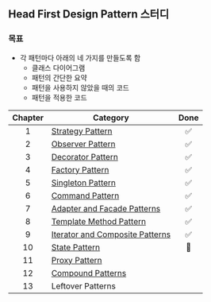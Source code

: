 ## Head First Design Pattern 스터디

### 목표
* 각 패턴마다 아래의 네 가지를 만들도록 함
  - 클래스 다이어그램 
  - 패턴의 간단한 요약
  - 패턴을 사용하지 않았을 때의 코드
  - 패턴을 적용한 코드

| Chapter 	| Category                                                              	| Done             |
|:-------:	|------------------------------------------------------------------------	|:---------------: |
|    1    	| [Strategy Pattern](01-Strategy-Pattern)                                 |:white_check_mark:|
|    2    	| [Observer Pattern](02-Observer-Pattern)                                 |:white_check_mark:|
|    3    	| [Decorator Pattern](03-Decorator-Pattern)                               |:white_check_mark:|
|    4    	| [Factory Pattern](04-Factory-Pattern)                                   |:white_check_mark:|
|    5    	| [Singleton Pattern](05-Singleton-Pattern)                               |:white_check_mark:|
|    6    	| [Command Pattern](06-Command-Pattern)                                   |:white_check_mark:|
|    7    	| [Adapter and Facade Patterns](07-Adapter-and-Facade-Patterns)           |:white_check_mark:|
|    8    	| [Template Method Pattern](08-Template-Method-Pattern)                   |:white_check_mark:|
|    9    	| [Iterator and Composite Patterns](09-Iterator-and-Composite-Patterns)   |:white_check_mark:|
|    10   	| [State Pattern](10-State-Pattern)                                       |     :runner:     |
|    11   	| [Proxy Pattern](11-Proxy-Pattern)                                       |                  |
|    12   	| [Compound Patterns](12-Compound-Patterns)                               |                  |
|    13   	| Leftover Patterns                                                       |                  |
